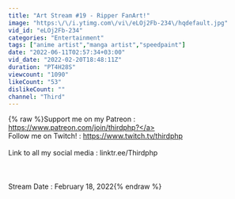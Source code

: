 ```yaml
---
title: "Art Stream #19 - Ripper FanArt!"
image: "https:\/\/i.ytimg.com\/vi\/eLOj2Fb-234\/hqdefault.jpg"
vid_id: "eLOj2Fb-234"
categories: "Entertainment"
tags: ["anime artist","manga artist","speedpaint"]
date: "2022-06-11T02:57:34+03:00"
vid_date: "2022-02-20T18:48:11Z"
duration: "PT4H28S"
viewcount: "1090"
likeCount: "53"
dislikeCount: ""
channel: "Third"
---
```

{% raw %}Support me on my Patreon : <a rel="nofollow" target="blank" href="https://www.patreon.com/join/thirdphp?">https://www.patreon.com/join/thirdphp?</a><br />Follow me on Twitch! : <a rel="nofollow" target="blank" href="https://www.twitch.tv/thirdphp">https://www.twitch.tv/thirdphp</a><br /><br />Link to all my social media : linktr.ee/Thirdphp<br /><br /><br /><br />Stream Date : February 18, 2022{% endraw %}
